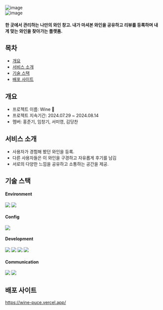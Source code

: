 ![image](src/assets/img/logo-white.svg)  
![image](src/assets/img/logo-black.svg)

#### 한 곳에서 관리하는 나만의 와인 창고. 내가 마셔본 와인을 공유하고 리뷰를 등록하며 내게 맞는 와인을 찾아가는 플랫폼.

## 목차
- [개요](#개요)
- [서비스 소개](#서비스-소개)
- [기술 스택](#기술-스택)
- [배포 사이트](#배포-사이트)

## 개요
- 프로젝트 이름: Wine 🍷
- 프로젝트 지속기간: 2024.07.29 ~ 2024.08.14
- 멤버: 홍준기, 임창기, 서미영, 김당찬

## 서비스 소개
- 사용자가 경험해 봤던 와인을 등록.
- 다른 사용자들은 이 와인을 구경하고 자유롭게 후기를 남김
- 서로의 다양한 느낌을 공유하고 소통하는 공간을 제공.

## 기술 스택
#### Environment
 <img src="https://img.shields.io/badge/github-181717?style=for-the-badge&logo=github&logoColor=white"> <img src="https://img.shields.io/badge/git-F05032?style=for-the-badge&logo=git&logoColor=white">

#### Config
 <img src="https://img.shields.io/badge/npm-181717?style=for-the-badge&logo=npm&logoColor=white"> 
 
#### Development
<img src="https://img.shields.io/badge/javascript-F7DF1E?style=for-the-badge&logo=javascript&logoColor=black"> <img src="https://img.shields.io/badge/typescript-3178C6?style=for-the-badge&logo=typescript&logoColor=white"> <img src="https://img.shields.io/badge/react-61DAFB?style=for-the-badge&logo=react&logoColor=black"> <img src="https://img.shields.io/badge/next.js-000000?style=for-the-badge&logo=nextdotjs&logoColor=white">

#### Communication
<img src="https://img.shields.io/badge/discord-5865F2?style=for-the-badge&logo=discord&logoColor=white"> <img src="https://img.shields.io/badge/kakaotalk-FFCD00?style=for-the-badge&logo=kakaotalk&logoColor=black">

## 배포 사이트
https://wine-puce.vercel.app/

